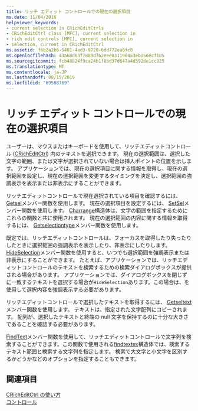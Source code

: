 ```yaml
---
title: リッチ エディット コントロールでの現在の選択項目
ms.date: 11/04/2016
helpviewer_keywords:
- current selection in CRichEditCtrls
- CRichEditCtrl class [MFC], current selection in
- rich edit controls [MFC], current selection in
- selection, current in CRichEditCtrl
ms.assetid: f6b2a2b6-5481-4ad3-9720-6dd772ea6fc8
ms.openlocfilehash: 43a68d63f7888d762eee031196453eb156ecf105
ms.sourcegitcommit: fcb48824f9ca24b1f8bd37d647a4d592de1cc925
ms.translationtype: MT
ms.contentlocale: ja-JP
ms.lasthandoff: 08/15/2019
ms.locfileid: "69508769"
---
```

# <a name="current-selection-in-a-rich-edit-control"></a>リッチ エディット コントロールでの現在の選択項目

ユーザーは、マウスまたはキーボードを使用して、リッチエディットコントロール ([CRichEditCtrl](../mfc/reference/cricheditctrl-class.md)) 内のテキストを選択できます。 現在の選択範囲は、選択した文字の範囲、または文字が選択されていない場合は挿入ポイントの位置を示します。 アプリケーションでは、現在の選択項目に関する情報を取得し、現在の選択範囲を設定し、現在の選択範囲を変更するタイミングを決定し、選択範囲の強調表示を表示または非表示にすることができます。

リッチエディットコントロールで現在選択されている項目を確認するには、 [Getsel](../mfc/reference/cricheditctrl-class.md#getsel)メンバー関数を使用します。 現在の選択項目を設定するには、 [SetSel](../mfc/reference/cricheditctrl-class.md#setsel)メンバー関数を使用します。 [Charrange](/windows/win32/api/richedit/ns-richedit-charrange)構造体は、文字の範囲を指定するためにこれらの関数と共に使用されます。 現在の選択範囲の内容に関する情報を取得するには、 [Getselectiontype](../mfc/reference/cricheditctrl-class.md#getselectiontype)メンバー関数を使用します。

既定では、リッチエディットコントロールは、フォーカスを取得したり失ったりしたときに選択範囲の強調表示を表示したり、非表示にしたりします。 [HideSelection](../mfc/reference/cricheditctrl-class.md#hideselection)メンバー関数を使用すると、いつでも選択範囲を強調表示または非表示にすることができます。 たとえば、アプリケーションでは、リッチエディットコントロールのテキストを検索するための検索ダイアログボックスが提供される場合があります。 アプリケーションでは、ダイアログボックスを閉じずに一致するテキストを選択する場合が`HideSelection`あります。この場合は、を使用して選択内容を強調表示する必要があります。

リッチエディットコントロールで選択したテキストを取得するには、 [Getseltext](../mfc/reference/cricheditctrl-class.md#getseltext)メンバー関数を使用します。 テキストは、指定された文字配列にコピーされます。 配列が、選択したテキストと終端の null 文字を保持するのに十分な大きさであることを確認する必要があります。

[FindText](../mfc/reference/cricheditctrl-class.md#findtext)メンバー関数を使用して、リッチエディットコントロールで文字列を検索することができます。この関数で使用される[findtextex](/windows/win32/api/richedit/ns-richedit-findtextexw)構造体では、検索するテキスト範囲と検索する文字列を指定します。 検索で大文字と小文字を区別するかどうかなどのオプションを指定することもできます。

## <a name="see-also"></a>関連項目

[CRichEditCtrl の使い方](../mfc/using-cricheditctrl.md)<br/>
[コントロール](../mfc/controls-mfc.md)
